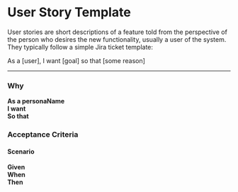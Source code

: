 # User Story Template

User stories are short descriptions of a feature told from the perspective of the person who desires the new functionality, usually a user of the system. They typically follow a simple Jira ticket template:

As a [user], I want [goal] so that [some reason]

---

### Why

**As a personaName** <br />
**I want** <br />
**So that**

### Acceptance Criteria

#### Scenario

**Given** <br />
**When** <br />
**Then**
